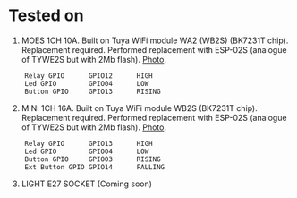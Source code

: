 # Tested on

1. MOES 1CH 10A. Built on Tuya WiFi module WA2 (WB2S) (BK7231T chip). Replacement required. Performed replacement with ESP-02S (analogue of TYWE2S but with 2Mb flash). [Photo](https://github.com/aZholtikov/ESP-NOW-Switch/tree/main/hardware/MOES_1CH_10A).

```text
    Relay GPIO      GPIO12      HIGH
    Led GPIO        GPIO04      LOW
    Button GPIO     GPIO13      RISING
```

2. MINI 1CH 16A. Built on Tuya WiFi module WB2S (BK7231T chip). Replacement required. Performed replacement with ESP-02S (analogue of TYWE2S but with 2Mb flash). [Photo](https://github.com/aZholtikov/ESP-NOW-Switch/tree/main/hardware/MINI_1CH_16A).

```text
    Relay GPIO      GPIO13      HIGH
    Led GPIO        GPIO04      LOW
    Button GPIO     GPIO03      RISING
    Ext Button GPIO GPIO14      FALLING
```
3. LIGHT E27 SOCKET (Coming soon)
